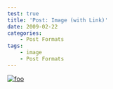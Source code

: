 ```yaml
---
test: true
title: 'Post: Image (with Link)'
date: 2009-02-22
categories:
    - Post Formats
tags:
    - image
    - Post Formats
---
```


[![foo](https://images.unsplash.com/photo-1582560486381-e6a01d8f5bb7?w=512)](https://unsplash.com/photos/wCo9UwZEa18)

